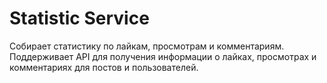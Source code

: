 # Statistic Service
Собирает статистику по лайкам, просмотрам и комментариям. Поддерживает API для получения информации о лайках, просмотрах и комментариях для постов и пользователей.